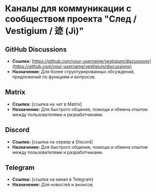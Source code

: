 # Каналы для коммуникации с сообществом проекта "След / Vestigium / 迹 (Jì)"

## GitHub Discussions

*   **Ссылка:** [https://github.com/your-username/vestigium/discussions](https://github.com/your-username/vestigium/discussions)
*   **Назначение:** Для более структурированных обсуждений, предложений по функциям и вопросов.

## Matrix

*   **Ссылка:** [ссылка на чат в Matrix]
*   **Назначение:** Для быстрого общения, помощи и обмена опытом между пользователями и разработчиками.

## Discord

*   **Ссылка:** [ссылка на сервер в Discord]
*   **Назначение:** Для быстрого общения, помощи и обмена опытом между пользователями и разработчиками.

## Telegram

*   **Ссылка:** [ссылка на канал в Telegram]
*   **Назначение:** Для новостей и анонсов.
